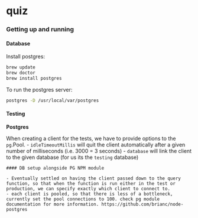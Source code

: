 # quiz

### Getting up and running

#### Database

Install postgres:
```bash
brew update
brew doctor
brew install postgres
```

To run the postgres server:

```bash
postgres -D /usr/local/var/postgres
```

#### Testing

**Postgres**

When creating a client for the tests, we have to provide options to the `pg`.Pool.
    -  `idleTimeoutMillis` will quit the client automatically after a given number of milliseconds (i.e. 3000 = 3 seconds)
    - `database` will link the client to the given database (for us its the `testing` database)

    #### DB setup alongside PG NPM module

    - Eventually settled on having the client passed down to the query function, so that when the function is run either in the test or production, we can specify exactly which client to connect to.
    - each client is pooled, so that there is less of a bottleneck, currently set the pool connections to 100. check pg module documentation for more information. https://github.com/brianc/node-postgres
